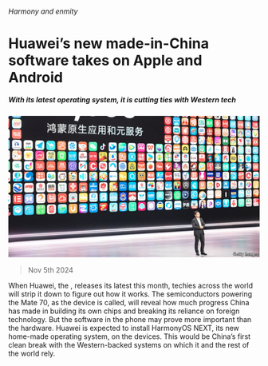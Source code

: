 ###### Harmony and enmity

# Huawei’s new made-in-China software takes on Apple and Android 

##### With its latest operating system, it is cutting ties with Western tech 

![image](images/20241109_WBP002.jpg) 

> Nov 5th 2024 

When Huawei, the , releases its latest  this month, techies across the world will strip it down to figure out how it works. The semiconductors powering the Mate 70, as the device is called, will reveal how much progress China has made in building its own chips and breaking its reliance on foreign technology. But the software in the phone may prove more important than the hardware. Huawei is expected to install HarmonyOS NEXT, its new home-made operating system, on the devices. This would be China’s first clean break with the Western-backed systems on which it and the rest of the world rely.

